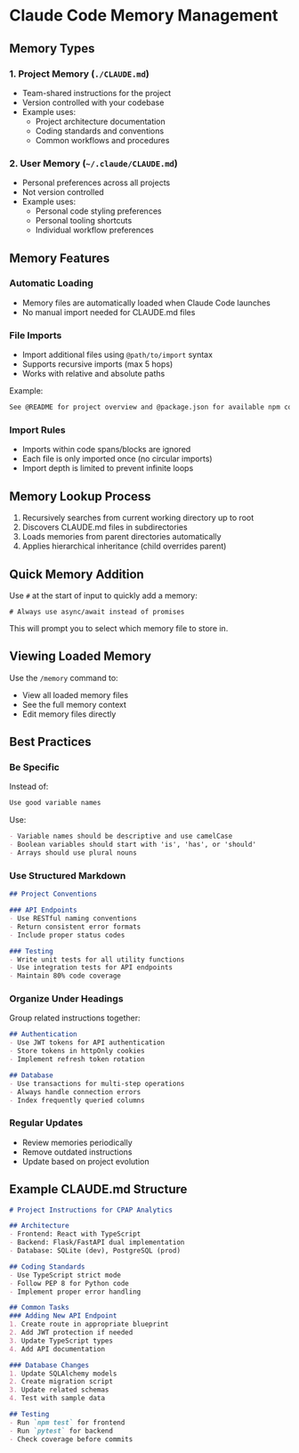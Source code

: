 # Claude Code Memory Management

## Memory Types

### 1. Project Memory (`./CLAUDE.md`)
- Team-shared instructions for the project
- Version controlled with your codebase
- Example uses:
  - Project architecture documentation
  - Coding standards and conventions
  - Common workflows and procedures

### 2. User Memory (`~/.claude/CLAUDE.md`)
- Personal preferences across all projects
- Not version controlled
- Example uses:
  - Personal code styling preferences
  - Personal tooling shortcuts
  - Individual workflow preferences

## Memory Features

### Automatic Loading
- Memory files are automatically loaded when Claude Code launches
- No manual import needed for CLAUDE.md files

### File Imports
- Import additional files using `@path/to/import` syntax
- Supports recursive imports (max 5 hops)
- Works with relative and absolute paths

Example:
```markdown
See @README for project overview and @package.json for available npm commands
```

### Import Rules
- Imports within code spans/blocks are ignored
- Each file is only imported once (no circular imports)
- Import depth is limited to prevent infinite loops

## Memory Lookup Process

1. Recursively searches from current working directory up to root
2. Discovers CLAUDE.md files in subdirectories
3. Loads memories from parent directories automatically
4. Applies hierarchical inheritance (child overrides parent)

## Quick Memory Addition

Use `#` at the start of input to quickly add a memory:
```
# Always use async/await instead of promises
```

This will prompt you to select which memory file to store in.

## Viewing Loaded Memory

Use the `/memory` command to:
- View all loaded memory files
- See the full memory context
- Edit memory files directly

## Best Practices

### Be Specific
Instead of:
```markdown
Use good variable names
```

Use:
```markdown
- Variable names should be descriptive and use camelCase
- Boolean variables should start with 'is', 'has', or 'should'
- Arrays should use plural nouns
```

### Use Structured Markdown
```markdown
## Project Conventions

### API Endpoints
- Use RESTful naming conventions
- Return consistent error formats
- Include proper status codes

### Testing
- Write unit tests for all utility functions
- Use integration tests for API endpoints
- Maintain 80% code coverage
```

### Organize Under Headings
Group related instructions together:
```markdown
## Authentication
- Use JWT tokens for API authentication
- Store tokens in httpOnly cookies
- Implement refresh token rotation

## Database
- Use transactions for multi-step operations
- Always handle connection errors
- Index frequently queried columns
```

### Regular Updates
- Review memories periodically
- Remove outdated instructions
- Update based on project evolution

## Example CLAUDE.md Structure

```markdown
# Project Instructions for CPAP Analytics

## Architecture
- Frontend: React with TypeScript
- Backend: Flask/FastAPI dual implementation
- Database: SQLite (dev), PostgreSQL (prod)

## Coding Standards
- Use TypeScript strict mode
- Follow PEP 8 for Python code
- Implement proper error handling

## Common Tasks
### Adding New API Endpoint
1. Create route in appropriate blueprint
2. Add JWT protection if needed
3. Update TypeScript types
4. Add API documentation

### Database Changes
1. Update SQLAlchemy models
2. Create migration script
3. Update related schemas
4. Test with sample data

## Testing
- Run `npm test` for frontend
- Run `pytest` for backend
- Check coverage before commits
```